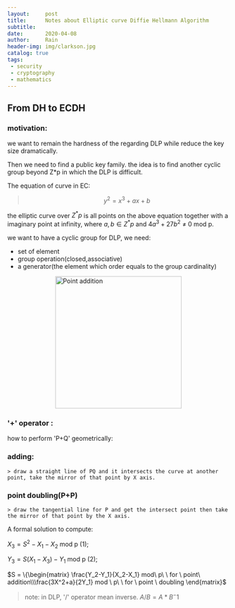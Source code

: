 ```yaml
---
layout:     post
title:      Notes about Elliptic curve Diffie Hellmann Algorithm
subtitle:   
date:       2020-04-08
author:     Rain
header-img: img/clarkson.jpg
catalog: true
tags:    
 - security
 - cryptography
 - mathematics
---
```


## From DH to ECDH

### motivation:
 we want to remain the hardness of the regarding DLP while reduce the key size dramatically.
 
 Then we need to find a public key family. the idea is to find another cyclic group beyond Z*p in which the DLP is difficult.
 
 The equation of curve in EC:
 
 >   $$y^2 = x^3+ax+b$$

the elliptic curve over $Z^*p$ is all points on the above equation together with a imaginary point at infinity, where $a,b\in Z^*p$  and $4a^3+27b^2$ $\neq$ 0 mod p.

we want to have a cyclic group for DLP, we need:

 - set of element
 - group operation(closed,associative)
 - a generator(the element which order equals to the group cardinality)

  <img src="https://andrea.corbellini.name/images/point-addition.png" alt="Point addition" width="287" height="300" style='display:block;margin-left: auto;margin-right: auto'>

### '+' operator : ###

how to perform 'P+Q' geometrically:

### adding: ###
    > draw a straight line of PQ and it intersects the curve at another point, take the mirror of that point by X axis.

### point doubling(P+P) ###
    > draw the tangential line for P and get the intersect point then take the mirror of that point by the X axis.

A formal solution to compute:

$X_3 = S^2 - X_1 - X_2$ mod p (1);

$Y_3 = S(X_1-X_3)-Y_1$ mod p   (2);

$S = \{\begin{matrix} \frac{Y_2-Y_1}{X_2-X_1} mod\  p\ \  for \ point\  addition\\\frac{3X^2+a}{2Y_1} mod \ p\ \  for \ point \ doubling   \end{matrix}$

>note: in DLP, '/' operator mean inverse.   $A/B = A*B^-1$

